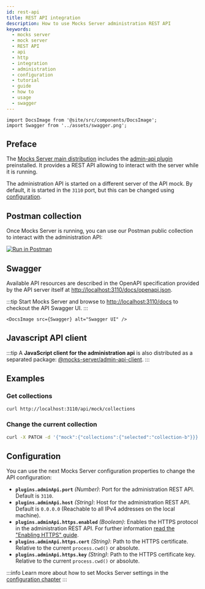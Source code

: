 ```yaml
---
id: rest-api
title: REST API integration
description: How to use Mocks Server administration REST API
keywords:
  - mocks server
  - mock server
  - REST API
  - api
  - http
  - integration
  - administration
  - configuration
  - tutorial
  - guide
  - how to
  - usage
  - swagger
---
```


```mdx-code-block
import DocsImage from '@site/src/components/DocsImage';
import Swagger from '../assets/swagger.png';
```

## Preface

The [Mocks Server main distribution](https://github.com/mocks-server/main/tree/master/packages/main) includes the [admin-api plugin](https://github.com/mocks-server/main/tree/master/packages/plugin-admin-api) preinstalled. It provides a REST API allowing to interact with the server while it is running.

The administration API is started on a different server of the API mock. By default, it is started in the `3110` port, but this can be changed using [configuration](#configuration).

## Postman collection

Once Mocks Server is running, you can use our Postman public collection to interact with the administration API:

[![Run in Postman](https://run.pstmn.io/button.svg)](https://god.gw.postman.com/run-collection/1246644-3976d7be-07fd-4ba6-b8d9-eb2943586f3c?action=collection%2Ffork&collection-url=entityId%3D1246644-3976d7be-07fd-4ba6-b8d9-eb2943586f3c%26entityType%3Dcollection%26workspaceId%3Dbd824f20-8630-4510-bd29-79d81e482f36)

## Swagger

Available API resources are described in the OpenAPI specification provided by the API server itself at [http://localhost:3110/docs/openapi.json](http://localhost:3110/docs/openapi.json).

:::tip
Start Mocks Server and browse to [http://localhost:3110/docs](http://localhost:3110/docs) to checkout the API Swagger UI.
:::

```mdx-code-block
<DocsImage src={Swagger} alt="Swagger UI" />
```

## Javascript API client

:::tip
A __JavaScript client for the administration api__ is also distributed as a separated package: [@mocks-server/admin-api-client](https://github.com/mocks-server/main/tree/master/packages/admin-api-client).
:::

## Examples

### Get collections

```bash
curl http://localhost:3110/api/mock/collections
```

### Change the current collection

```bash
curl -X PATCH -d '{"mock":{"collections":{"selected":"collection-b"}}}' -H 'Content-Type: application/json' http://localhost:3110/api/config
```

## Configuration

You can use the next Mocks Server configuration properties to change the API configuration:

* __`plugins.adminApi.port`__ _(Number)_: Port for the administration REST API. Default is `3110`.
* __`plugins.adminApi.host`__ _(String)_: Host for the administration REST API. Default is `0.0.0.0` (Reachable to all IPv4 addresses on the local machine).
* __`plugins.adminApi.https.enabled`__ _(Boolean)_: Enables the HTTPS protocol in the administration REST API. For further information [read the "Enabling HTTPS" guide](../guides/https-protocol.md).
* __`plugins.adminApi.https.cert`__ _(String)_: Path to the HTTPS certificate. Relative to the current `process.cwd()` or absolute.
* __`plugins.adminApi.https.key`__ _(String)_: Path to the HTTPS certificate key. Relative to the current `process.cwd()` or absolute.

:::info
Learn more about how to set Mocks Server settings in the [configuration chapter](../configuration/how-to-change-settings.md)
:::
